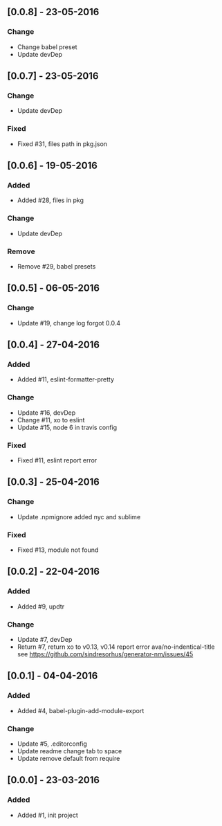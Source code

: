 ## [0.0.8] - 23-05-2016
### Change
- Change babel preset
- Update devDep

## [0.0.7] - 23-05-2016
### Change
- Update devDep

### Fixed
- Fixed #31, files path in pkg.json

## [0.0.6] - 19-05-2016
### Added
- Added #28, files in pkg

### Change
- Update devDep

### Remove
- Remove #29, babel presets

## [0.0.5] - 06-05-2016
### Change
- Update #19, change log forgot 0.0.4

## [0.0.4] - 27-04-2016
### Added
- Added #11, eslint-formatter-pretty

### Change
- Update #16, devDep
- Change #11, xo to eslint
- Update #15, node 6 in travis config

### Fixed
- Fixed #11, eslint report error

## [0.0.3] - 25-04-2016
### Change
- Update .npmignore added nyc and sublime

### Fixed
- Fixed #13, module not found

## [0.0.2] - 22-04-2016
### Added
- Added #9, updtr

### Change
- Update #7, devDep
- Return #7, return xo to v0.13, v0.14 report error ava/no-indentical-title see https://github.com/sindresorhus/generator-nm/issues/45

## [0.0.1] - 04-04-2016
### Added
- Added #4, babel-plugin-add-module-export

### Change
- Update #5, .editorconfig
- Update readme change tab to space
- Update remove default from require

## [0.0.0] - 23-03-2016
### Added 
- Added #1, init project
